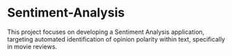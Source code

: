 # Sentiment-Analysis
This project focuses on developing a Sentiment Analysis application, targeting automated identification of opinion polarity within text, specifically in movie reviews.
